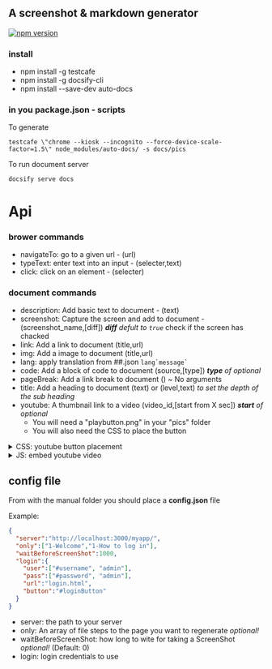 ## A screenshot & markdown generator

[![npm version](https://badge.fury.io/js/auto-docs.svg)](https://www.npmjs.com/package/auto-docs)


### install

* npm install -g testcafe
* npm install -g docsify-cli
* npm install --save-dev auto-docs

### in you package.json - scripts

To generate
```
testcafe \"chrome --kiosk --incognito --force-device-scale-factor=1.5\" node_modules/auto-docs/ -s docs/pics
```

To run document server
```
docsify serve docs
```

# Api

### brower commands

* navigateTo: go to a given url - (url)
* typeText: enter text into an input - (selecter,text)
* click: click on an element - (selecter)

### document commands

* description: Add basic text to document - (text)
* screenshot: Capture the screen and add to document - (screenshot_name,[diff]) ***diff** defult to `true`* check if the screen has chacked
* link: Add a link to document (title,url)
* img: Add a image to document (title,url)
* lang: apply translation from ##.json `` lang`message` ``
* code: Add a block of code to document (source,[type]) ***type** of optional*
* pageBreak: Add a link break to document () ~ No arguments
* title: Add a heading to document (text) or (level,text) *to set the depth of the sub heading*
* youtube: A thumbnail link to a video (video_id,[start from X sec]) ***start** of optional*
    * You will need a "playbutton.png" in your "pics" folder
    * You will also need the CSS to place the button

<details><summary>CSS: youtube button placement</summary><br>

Add this CSS
```
<style>
p{
  position: relative;
}
img[alt='videobutton']{
    pointer-events: none;
    position: absolute;
    z-index: 3;
    top: calc( 50% - 50px);
    left: calc( 50% - 50px);
    width: 100px;
}
</style>
```

</details>

<details><summary>JS: embed youtube video</summary><br>

Add this index.html
```JS
window.$docsify = {

  plugins: [
   function (hook, vm) {
      hook.afterEach(function(html, next) {

        if(html.includes("youtube")){

            $(html).find("img[src*='youtube']").parent().toArray()
                                                        .map(elem => $(elem))
                                                        .forEach( elemA =>{

              const link  = elemA.attr("href")
              const [id ,time]   = link.split("/").pop().split("?")

              const start = time ? time.match(/\d+/)[0] : 0

              const elemToReplace = elemA.parent().html().replace(new RegExp(" data-origin=", "g"),"data-origin=")

              const newElem = `<iframe width="100%" height="433" src="https://www.youtube.com/embed/${id}?start=${start}" frameborder="0" gesture="media" allow="encrypted-media" allowfullscreen></iframe>`
              html = html.replace(elemToReplace,newElem)

            } )

        }
        next(html)

      })
   }
 ]

// ...

}

```

</details>

## config file

From with the manual folder you should place a **config.json** file

Example:

```json
{
  "server":"http://localhost:3000/myapp/",
  "only":["1-Welcome","1-How to log in"],
  "waitBeforeScreenShot":1000,
  "login":{
    "user":["#username", "admin"],
    "pass":["#password", "admin"],
    "url":"login.html",
    "button":"#loginButton"
  }
}
```
* server: the path to your server
* only: An array of file steps to the page you want to regenerate  *optional!*
* waitBeforeScreenShot: how long to wite for taking a ScreenShot *optional!* (Default: 0)
* login: login credentials to use
